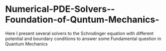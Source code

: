 # Numerical-PDE-Solvers--Foundation-of-Quntum-Mechanics-
Here I present several solvers to the Schrodinger equation with different potential and boundary conditions to answer some Fundamental question in Quantum Mechanics

